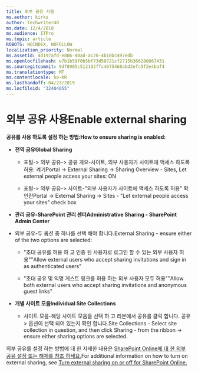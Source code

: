 ```yaml
---
title: 외부 공유 사용
ms.author: kirks
author: Techwriter40
ms.date: 12/4/2018
ms.audience: ITPro
ms.topic: article
ROBOTS: NOINDEX, NOFOLLOW
localization_priority: Normal
ms.assetid: 4d197afd-e806-40ad-ac20-4b10bc497edb
ms.openlocfilehash: e7b1b58f0b5bf73d50721cf2715b366280867431
ms.sourcegitcommit: 9d78905c512192ffc4675468abd2efc5f2e4baf4
ms.translationtype: MT
ms.contentlocale: ko-KR
ms.lasthandoff: 04/23/2019
ms.locfileid: "32404055"
---
```

# <a name="enable-external-sharing"></a><span data-ttu-id="71224-102">외부 공유 사용</span><span class="sxs-lookup"><span data-stu-id="71224-102">Enable external sharing</span></span>

 <span data-ttu-id="71224-103">**공유를 사용 하도록 설정 하는 방법:**</span><span class="sxs-lookup"><span data-stu-id="71224-103">**How to ensure sharing is enabled:**</span></span>
  
- <span data-ttu-id="71224-104">**전역 공유**</span><span class="sxs-lookup"><span data-stu-id="71224-104">**Global Sharing**</span></span>
    
  - <span data-ttu-id="71224-105">포털-\> 외부 공유-\> 공유 개요-사이트, 외부 사용자가 사이트에 액세스 하도록 허용: 켜기</span><span class="sxs-lookup"><span data-stu-id="71224-105">Portal -\> External Sharing -\> Sharing Overview - Sites, Let external people access your sites: ON</span></span>
    
  - <span data-ttu-id="71224-106">포털-\> 외부 공유-\> 사이트-"외부 사용자가 사이트에 액세스 하도록 허용" 확인란</span><span class="sxs-lookup"><span data-stu-id="71224-106">Portal -\> External Sharing -\> Sites - "Let external people access your sites" check box</span></span>
    
- <span data-ttu-id="71224-107">**관리 공유-SharePoint 관리 센터**</span><span class="sxs-lookup"><span data-stu-id="71224-107">**Administrative Sharing - SharePoint Admin Center**</span></span>
    
- <span data-ttu-id="71224-108">외부 공유-두 옵션 중 하나를 선택 해야 합니다.</span><span class="sxs-lookup"><span data-stu-id="71224-108">External Sharing - ensure either of the two options are selected:</span></span>
    
  - <span data-ttu-id="71224-109">"초대 공유를 허용 하 고 인증 된 사용자로 로그인 할 수 있는 외부 사용자 허용"</span><span class="sxs-lookup"><span data-stu-id="71224-109">"Allow external users who accept sharing invitations and sign in as authenticated users"</span></span>
    
  - <span data-ttu-id="71224-110">"초대 공유 및 익명 게스트 링크를 허용 하는 외부 사용자 모두 허용"</span><span class="sxs-lookup"><span data-stu-id="71224-110">"Allow both external users who accept sharing invitations and anonymous guest links"</span></span>
    
- <span data-ttu-id="71224-111">**개별 사이트 모음**</span><span class="sxs-lookup"><span data-stu-id="71224-111">**Individual Site Collections**</span></span>
    
  - <span data-ttu-id="71224-112">사이트 모음-해당 사이트 모음을 선택 하 고 리본에서 공유를 클릭 합니다. 공유\> 옵션이 선택 되어 있는지 확인 합니다.</span><span class="sxs-lookup"><span data-stu-id="71224-112">Site Collections - Select site collection in question, and then click Sharing - from the ribbon -\> ensure either sharing options are selected.</span></span>
    
<span data-ttu-id="71224-113">외부 공유를 설정 하는 방법에 대 한 자세한 내용은 [SharePoint Online에 대 한 외부 공유 설정 또는 해제를 참조 하세요.](https://go.microsoft.com/fwlink/?linkid=2047681&amp;clcid=0x409)</span><span class="sxs-lookup"><span data-stu-id="71224-113">For additional information on how to turn on external sharing, see [Turn external sharing on or off for SharePoint Online.](https://go.microsoft.com/fwlink/?linkid=2047681&amp;clcid=0x409)</span></span>
  

